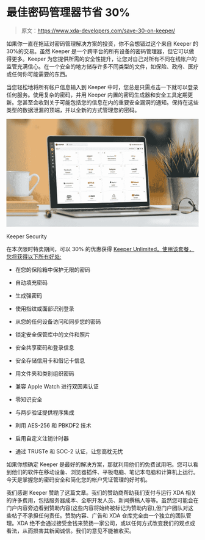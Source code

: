# 最佳密码管理器节省 30%

> 原文：<https://www.xda-developers.com/save-30-on-keeper/>

如果你一直在拖延对密码管理解决方案的投资，你不会想错过这个来自 Keeper 的 30%的交易。虽然 Keeper 是一个跨平台的所有设备的密码管理器，但它可以做得更多。Keeper 为您提供所需的安全性提升，让您对自己对所有不同在线帐户的监管充满信心。在一个安全的地方储存许多不同类型的文件，如保险、政府、医疗或任何你可能需要的东西。

当您轻松地将所有帐户信息输入到 Keeper 中时，您总是只需点击一下就可以登录任何服务。使用复杂的密码，并用 Keeper 内置的密码生成器和安全工具定期更新。您甚至会收到关于可能包括您的信息在内的重要安全漏洞的通知。保持在这些类型的数据泄漏的顶端，并以全新的方式管理您的密码。

 <picture>![](img/8806e4d7ad7ea848ec8f47bb4ebd72f4.png)</picture> 

Keeper Security

在本次限时特卖期间，可以 30% 的优惠获得 [Keeper Unlimited。使用该套餐，您将获得以下所有好处:](https://click.linksynergy.com/fs-bin/click?id=PwGPyZUCyTs&offerid=1096510.101&type=3&subid=0&LSNSUBSITE=LSNSUBSITE)

*   在您的保险箱中保护无限的密码
*   自动填充密码
*   生成强密码
*   使用指纹或面部识别登录
*   从您的任何设备访问和同步您的密码
*   锁定安全保管库中的文件和照片
*   安全共享密码和登录信息
*   安全存储信用卡和借记卡信息

*   用文件夹和类别组织密码
*   兼容 Apple Watch 进行双因素认证
*   零知识安全
*   与两步验证提供程序集成
*   利用 AES-256 和 PBKDF2 技术
*   启用自定义注销计时器
*   通过 TRUSTe 和 SOC-2 认证，让您高枕无忧

如果你想确定 Keeper 是最好的解决方案，那就利用他们的免费试用吧。您可以看到他们的软件在移动设备、浏览器插件、平板电脑、笔记本电脑和计算机上运行。今天是掌握您的密码安全和简化您的帐户凭证管理的好时机。

我们感谢 Keeper 赞助了这篇文章。我们的赞助商帮助我们支付与运行 XDA 相关的许多费用，包括服务器成本、全职开发人员、新闻撰稿人等等。虽然您可能会在门户内容旁边看到赞助内容(这些内容将始终被标记为赞助内容),但门户团队对这些帖子不承担任何责任。赞助内容、广告和 XDA 仓库完全由一个独立的团队管理。XDA 绝不会通过接受金钱来赞扬一家公司，或以任何方式改变我们的观点或看法，从而损害其新闻诚信。我们的意见不能被收买。